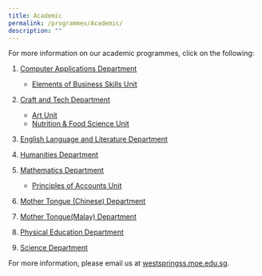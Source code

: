 ```yaml
---
title: Academic
permalink: /programmes/Academic/
description: ""
---
```

For more information on our academic programmes, click on the following:

1.  [Computer Applications Department](/academic/Computer-Applications-Dpt/Computer-Applications-Department)
    *   [Elements of Business Skills Unit](/academic/Computer-Applications-Dpt/Elements-of-Business-Skills-Unit)
2.  [Craft and Tech Department](/academic/Craft-and-Tech-Department/Craft-and-Tech-Department)
    *  [Art Unit](/academic/Craft-and-Tech-Department/Art-Unit)
    *   [Nutrition & Food Science Unit](/academic/Craft-and-Tech-Department/Nutrition-and-Food-Science-Unit)
   
3.  [English Language and Literature Department](/academic/English-Language-and-Literature-Department)

4. [Humanities Department](/academic/Humanities-Department)

5. [Mathematics Department](/academic/Mathematics-Department/Mathematics-Department)
    *  [Principles of Accounts Unit](/academic/Mathematics-Department/Principles-of-Accounts-Unit)
7.  [Mother Tongue (Chinese) Department](/academic/Mother-Tongue-Chinese-Department)
8.  [Mother Tongue(Malay) Department](/academic/Mother-Tongue-Malay-Department)
9.  [Physical Education Department](/academic/Physical-Education-Department)
10.  [Science Department](/academic/Science-Department)

For more information, please email us at [westspringss.moe.edu.sg](http://westspringss.moe.edu.sg/).